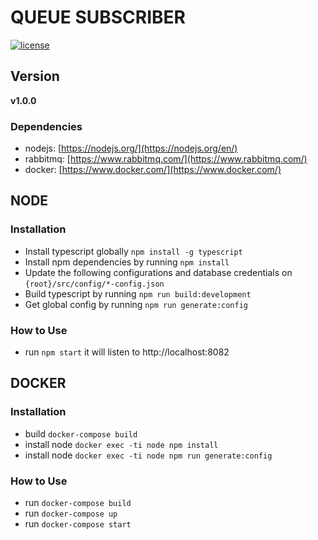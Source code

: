 # QUEUE SUBSCRIBER
[![license](https://img.shields.io/github/license/mashape/apistatus.svg)]()


## Version
**v1.0.0**


### Dependencies
* nodejs: [https://nodejs.org/](https://nodejs.org/en/)
* rabbitmq: [https://www.rabbitmq.com/](https://www.rabbitmq.com/)
* docker: [https://www.docker.com/](https://www.docker.com/)


## NODE
### Installation
* Install typescript globally `npm install -g typescript`
* Install npm dependencies by running `npm install`
* Update the following configurations and database credentials on `{root}/src/config/*-config.json`
* Build typescript by running `npm run build:development`
* Get global config by running `npm run generate:config`

### How to Use
* run `npm start` it will listen to http://localhost:8082


## DOCKER
### Installation
* build `docker-compose build`
* install node `docker exec -ti node npm install`
* install node `docker exec -ti node npm run generate:config`


### How to Use
* run `docker-compose build`
* run `docker-compose up`
* run `docker-compose start`

